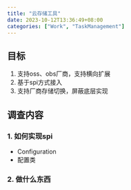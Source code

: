 ```yaml
---
title: "云存储工具"
date: 2023-10-12T13:36:49+08:00
categories: ["Work", "TaskManagement"]
---
```


## 目标

1. 支持oss、obs厂商，支持横向扩展
2. 基于spi方式接入
3. 支持厂商存储切换，屏蔽底层实现

## 调查内容

### 1. 如何实现spi

* Configuration
* 配置类

### 2. 做什么东西

